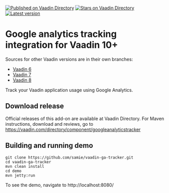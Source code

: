 [![Published on Vaadin  Directory](https://img.shields.io/badge/Vaadin%20Directory-published-00b4f0.svg)](https://vaadin.com/directory/component/googleanalyticstracker)
[![Stars on Vaadin Directory](https://img.shields.io/vaadin-directory/star/googleanalyticstracker.svg)](https://vaadin.com/directory/component/googleanalyticstracker)
[![Latest version](https://img.shields.io/vaadin-directory/v/googleanalyticstracker.svg)](https://vaadin.com/directory/component/googleanalyticstracker)

# Google analytics tracking integration for Vaadin 10+

Sources for other Vaadin versions are in their own branches:
* [Vaadin 6](https://github.com/samie/vaadin-ga-tracker/tree/vaadin6)
* [Vaadin 7](https://github.com/samie/vaadin-ga-tracker/tree/vaadin7)
* [Vaadin 8](https://github.com/samie/vaadin-ga-tracker/tree/vaadin8)

Track your Vaadin application usage using Google Analytics.

## Download release

Official releases of this add-on are available at Vaadin Directory. For Maven instructions, download and reviews, go to https://vaadin.com/directory/component/googleanalyticstracker

## Building and running demo

    git clone https://github.com/samie/vaadin-ga-tracker.git
    cd vaadin-ga-tracker
    mvn clean install
    cd demo
    mvn jetty:run

To see the demo, navigate to http://localhost:8080/
